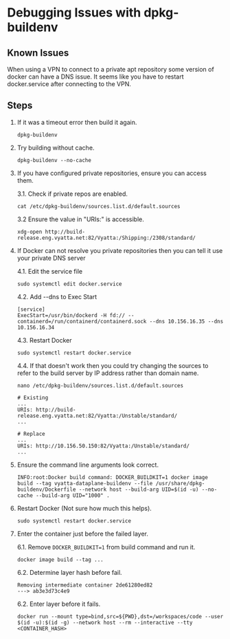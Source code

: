 # Debugging Issues with dpkg-buildenv

## Known Issues
When using a VPN to connect to a private apt repository some version of docker can have a DNS issue.
It seems like you have to restart docker.service after connecting to the VPN.

## Steps
1. If it was a timeout error then build it again.
    ```
    dpkg-buildenv
    ```
2. Try building without cache.
    ```
    dpkg-buildenv --no-cache
    ```

3. If you have configured private repositories, ensure you can access them.

   3.1. Check if private repos are enabled.
   ```
   cat /etc/dpkg-buildenv/sources.list.d/default.sources
   ```
   3.2 Ensure the value in "URIs:" is accessible.
   ```
   xdg-open http://build-release.eng.vyatta.net:82/Vyatta:/Shipping:/2308/standard/
   ```

4. If Docker can not resolve you private repositories then you can tell it use your private DNS server

   4.1. Edit the service file
   ```
   sudo systemctl edit docker.service
   ```
   4.2. Add --dns <dns server> to Exec Start
   ```
   [service]
   ExecStart=/usr/bin/dockerd -H fd:// --containerd=/run/containerd/containerd.sock --dns 10.156.16.35 --dns 10.156.16.34
   ```

   4.3. Restart Docker
   ```
   sudo systemctl restart docker.service
   ```

   4.4. If that doesn't work then you could try changing the sources to refer to the build server by IP address rather than domain name.

      ```
      nano /etc/dpkg-buildenv/sources.list.d/default.sources
      ```
      ```
      # Existing
      ...
      URIs: http://build-release.eng.vyatta.net:82/Vyatta:/Unstable/standard/
      ...

      # Replace
      ...
      URIs: http://10.156.50.150:82/Vyatta:/Unstable/standard/
      ...
      ```


4. Ensure the command line arguments look correct.
   ```
   INFO:root:Docker build command: DOCKER_BUILDKIT=1 docker image build --tag vyatta-dataplane-buildenv --file /usr/share/dpkg-buildenv/Dockerfile --network host --build-arg UID=$(id -u) --no-cache --build-arg UID="1000" .
   ```

5. Restart Docker (Not sure how much this helps).
   ```
   sudo systemctl restart docker.service
   ```

6. Enter the container just before the failed layer.

   6.1. Remove `DOCKER_BUILDKIT=1` from build command and run it.
   ```
   docker image build --tag ...
   ```
   6.2. Determine layer hash before fail.
   ```
   Removing intermediate container 2de61280ed82
   ---> ab3e3d73c4e9
   ```
   6.2. Enter layer before it fails.
   ```
   docker run --mount type=bind,src=${PWD},dst=/workspaces/code --user $(id -u):$(id -g) --network host --rm --interactive --tty <CONTAINER_HASH>
   ```


